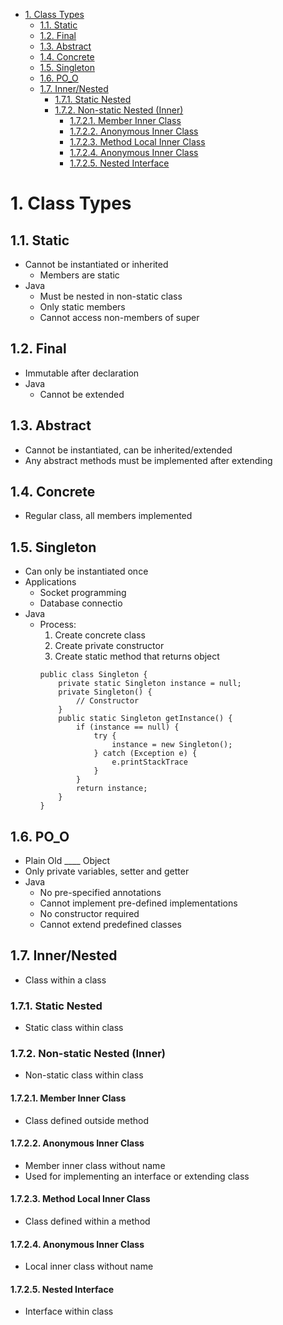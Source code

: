 - [1. Class Types](#1-class-types)
  - [1.1. Static](#11-static)
  - [1.2. Final](#12-final)
  - [1.3. Abstract](#13-abstract)
  - [1.4. Concrete](#14-concrete)
  - [1.5. Singleton](#15-singleton)
  - [1.6. PO_O](#16-po_o)
  - [1.7. Inner/Nested](#17-innernested)
    - [1.7.1. Static Nested](#171-static-nested)
    - [1.7.2. Non-static Nested (Inner)](#172-non-static-nested-inner)
      - [1.7.2.1. Member Inner Class](#1721-member-inner-class)
      - [1.7.2.2. Anonymous Inner Class](#1722-anonymous-inner-class)
      - [1.7.2.3. Method Local Inner Class](#1723-method-local-inner-class)
      - [1.7.2.4. Anonymous Inner Class](#1724-anonymous-inner-class)
      - [1.7.2.5. Nested Interface](#1725-nested-interface)

# 1. Class Types

## 1.1. Static
- Cannot be instantiated or inherited
  - Members are static
- Java
  - Must be nested in non-static class
  - Only static members
  - Cannot access non-members of super

## 1.2. Final
- Immutable after declaration
- Java
  - Cannot be extended
## 1.3. Abstract
- Cannot be instantiated, can be inherited/extended
- Any abstract methods must be implemented after extending 


## 1.4. Concrete
- Regular class, all members implemented

## 1.5. Singleton
- Can only be instantiated once
- Applications
  - Socket programming
  - Database connectio
- Java
  - Process:
    1. Create concrete class
    2. Create private constructor
    3. Create static method that returns object
    ```
    public class Singleton {
        private static Singleton instance = null;
        private Singleton() {
            // Constructor
        }
        public static Singleton getInstance() {
            if (instance == null) {
                try {
                    instance = new Singleton();
                } catch (Exception e) {
                    e.printStackTrace
                }
            }
            return instance;
        }
    }
    ```
## 1.6. PO_O
- Plain Old ____ Object
- Only private variables, setter and getter
- Java
  - No pre-specified annotations
  - Cannot implement pre-defined implementations
  - No constructor required
  - Cannot extend predefined classes

## 1.7. Inner/Nested
- Class within a class

### 1.7.1. Static Nested
- Static class within class 
### 1.7.2. Non-static Nested (Inner)
- Non-static class within class
#### 1.7.2.1. Member Inner Class
- Class defined outside method

#### 1.7.2.2. Anonymous Inner Class
- Member inner class without name
- Used for implementing an interface or extending class

#### 1.7.2.3. Method Local Inner Class
- Class defined within a method
#### 1.7.2.4. Anonymous Inner Class
- Local inner class without name

#### 1.7.2.5. Nested Interface
- Interface within class
